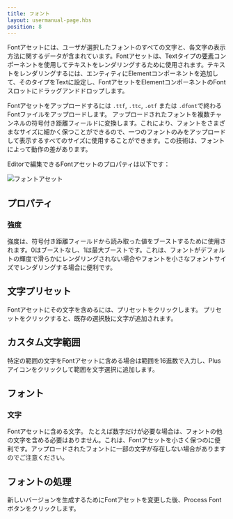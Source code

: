 ```yaml
---
title: フォント
layout: usermanual-page.hbs
position: 8
---
```


Fontアセットには、ユーザが選択したフォントのすべての文字と、各文字の表示方法に関するデータが含まれています。Fontアセットは、Textタイプの[要素][1]コンポーネントを使用してテキストをレンダリングするために使用されます。テキストをレンダリングするには、エンティティにElementコンポーネントを追加して、そのタイプをTextに設定し、FontアセットをElementコンポーネントのFontスロットにドラッグアンドドロップします。

Fontアセットをアップロードするには `.ttf`, `.ttc`, `.otf` または `.dfont`で終わるFontファイルをアップロードします。 アップロードされたフォントを複数チャンネルの符号付き距離フィールドに変換します。これにより、フォントをさまざまなサイズに細かく保つことができるので、一つのフォントのみをアップロードして表示するすべてのサイズに使用することができます。この技術は、フォントによって動作の差があります。

Editorで編集できるFontアセットのプロパティは以下です：

![フォントアセット][2]

## プロパティ

### 強度

強度は、符号付き距離フィールドから読み取った値をブーストするために使用されます。0はブーストなし、1は最大ブーストです。これは、フォントがデフォルトの輝度で滑らかにレンダリングされない場合やフォントを小さなフォントサイズでレンダリングする場合に便利です。

## 文字プリセット

Fontアセットにその文字を含めるには、プリセットをクリックします。 プリセットをクリックすると、既存の選択肢に文字が追加されます。

## カスタム文字範囲

特定の範囲の文字をFontアセットに含める場合は範囲を16進数で入力し、Plusアイコンをクリックして範囲を文字選択に追加します。

## フォント

### 文字

Fontアセットに含める文字。 たとえば数字だけが必要な場合は、フォントの他の文字を含める必要はありません。これは、Fontアセットを小さく保つのに便利です。アップロードされたフォントに一部の文字が存在しない場合がありますのでご注意ください。

## フォントの処理

新しいバージョンを生成するためにFontアセットを変更した後、Process Fontボタンをクリックします。

[1]: /user-manual/packs/components/element/
[2]: /images/user-manual/assets/fonts/font.png
